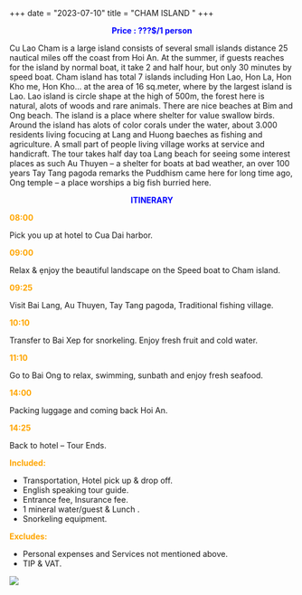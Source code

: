 +++
date = "2023-07-10"
title = "CHAM ISLAND "
+++

<p style="text-align: center; color: blue; font-weight: bold">Price : ???$/1 person</p>
<!--more-->

Cu Lao Cham is a large island consists of several small islands distance 25 nautical miles off the coast from Hoi An. At the summer, if guests reaches for the island by normal boat, it take 2 and half hour, but only 30 minutes by speed boat. Cham island has total 7 islands including Hon Lao, Hon La, Hon Kho me, Hon Kho... at the area of 16 sq.meter, where by the largest island is Lao. Lao island is circle shape at the high of 500m, the forest here is natural, alots of woods and rare animals. There are nice beaches at Bim and Ong beach. The island is a place where shelter for value swallow birds. Around the island has alots of color corals under the water, about 3.000 residents living focucing at Lang and Huong baeches as fishing and agriculture. A small part of people living village works at service and handicraft. The tour takes half day toa Lang beach for seeing some interest places as such Au Thuyen – a shelter for boats at bad weather, an over 100 years Tay Tang pagoda remarks the Puddhism came here for long time ago, Ong temple – a place worships a big fish burried here. 

<p style="text-align: center; color: blue; font-weight: bold">ITINERARY</p>

<p style="color: orange; font-weight: bold">08:00</p> 

Pick you up at hotel to Cua Dai harbor. 

<p style="color: orange; font-weight: bold">09:00</p> 

Relax & ẹnjoy the beautiful landscape on the Speed boat to Cham island. 

<p style="color: orange; font-weight: bold">09:25</p> 

Visit Bai Lang, Au Thuyen, Tay Tang pagoda, Traditional fishing village. 

<p style="color: orange; font-weight: bold">10:10</p> 

Transfer to Bai Xep for snorkeling. Enjoy fresh fruit and cold water. 

<p style="color: orange; font-weight: bold">11:10</p> 

Go to Bai Ong to relax, swimming, sunbath and enjoy fresh seafood.

<p style="color: orange; font-weight: bold">14:00</p> 

Packing luggage and coming back Hoi An. 

<p style="color: orange; font-weight: bold">14:25</p> 

Back to hotel – Tour Ends. 

<p style="color: orange; font-weight: bold">Included:</p>

- Transportation, Hotel pick up & drop off. 
- English speaking tour guide. 
- Entrance fee, Insurance fee.
- 1 mineral water/guest & Lunch .
- Snorkeling equipment.

<p style="color: orange; font-weight: bold">Excludes:</p>

- Personal expenses and Services not mentioned above. 
- TIP & VAT.

![](./photos/images/cham.jpg)